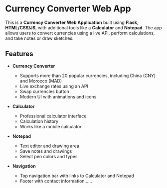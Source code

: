 # Currency Converter Web App

This is a **Currency Converter Web Application** built using **Flask**, **HTML/CSS/JS**, with additional tools like a **Calculator** and **Notepad**. The app allows users to convert currencies using a live API, perform calculations, and take notes or draw sketches.

## Features

- **Currency Converter**
  - Supports more than 20 popular currencies, including China (CNY) and Morocco (MAD)
  - Live exchange rates using an API
  - Swap currencies button
  - Modern UI with animations and icons

- **Calculator**
  - Professional calculator interface
  - Calculation history
  - Works like a mobile calculator

- **Notepad**
  - Text editor and drawing area
  - Save notes and drawings
  - Select pen colors and types

- **Navigation**
  - Top navigation bar with links to Calculator and Notepad
  - Footer with contact information......

